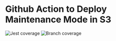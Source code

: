 # Github Action to Deploy Maintenance Mode in S3
![Jest coverage](https://github.com/WilsonZheng/gh-action-maintenance-mode/blob/storage/badges/badges/coverage-jest%20coverage.svg)
![Branch coverage](https://github.com/WilsonZheng/gh-action-maintenance-mode/blob/storage/badges/badges/coverage-branches.svg)